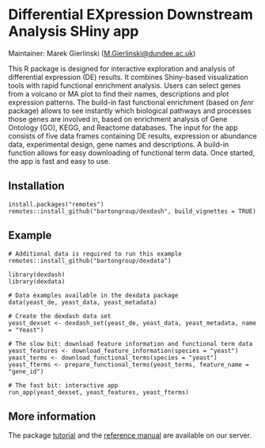 # Differential EXpression Downstream Analysis SHiny app

Maintainer: Marek Gierlinski (M.Gierlinski@dundee.ac.uk)

This R package is designed for interactive exploration and analysis of differential expression (DE) results. It combines Shiny-based visualization tools with rapid functional enrichment analysis. Users can select genes from a volcano or MA plot to find their names, descriptions and plot expression patterns. The build-in fast functional enrichment (based on *fenr* package) allows to see instantly which biological pathways and processes those genes are involved in, based on enrichment analysis of Gene Ontology (GO), KEGG, and Reactome databases. The input for the app consists of five data frames containing DE results, expression or abundance data, experimental design, gene names and descriptions. A build-in function allows for easy downloading of functional term data. Once started, the app is fast and easy to use.


## Installation

```
install.packages("remotes")
remotes::install_github("bartongroup/dexdash", build_vignettes = TRUE)
```

## Example

```
# Additional data is required to run this example
remotes::install_github("bartongroup/dexdata")

library(dexdash)
library(dexdata)

# Data examples available in the dexdata package
data(yeast_de, yeast_data, yeast_metadata)

# Create the dexdash data set
yeast_dexset <- dexdash_set(yeast_de, yeast_data, yeast_metadata, name = "Yeast")

# The slow bit: download feature information and functional term data
yeast_features <- download_feature_information(species = "yeast")
yeast_terms <- download_functional_terms(species = "yeast")
yeast_fterms <- prepare_functional_terms(yeast_terms, feature_name = "gene_id")

# The fast bit: interactive app
run_app(yeast_dexset, yeast_features, yeast_fterms)
```

## More information

The package [tutorial](https://www.compbio.dundee.ac.uk/user/mgierlinski/dexdash/dexdash.html) and the [reference manual](https://www.compbio.dundee.ac.uk/user/mgierlinski/dexdash/dexdash.pdf) are available on our server.

